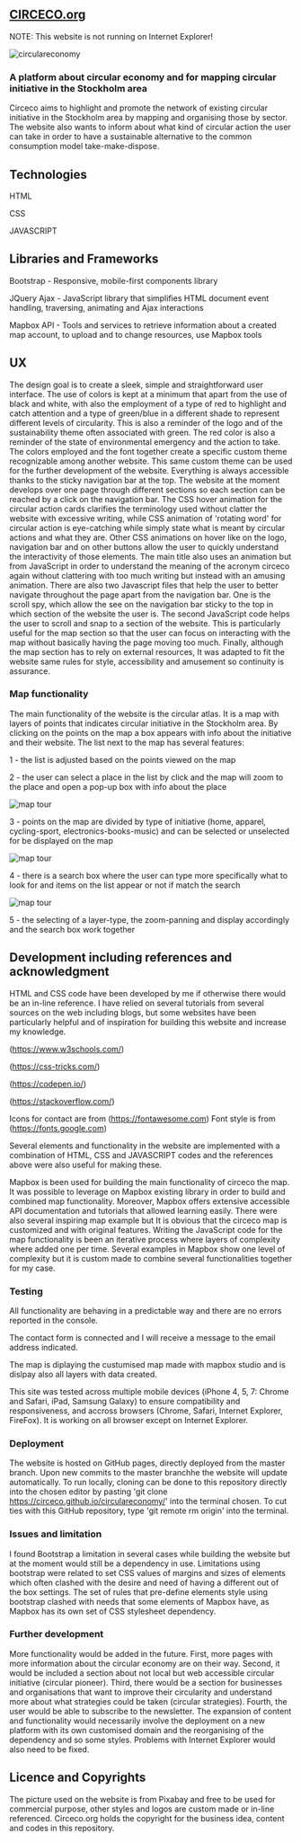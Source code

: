 ## [CIRCECO.org](https://circeco.github.io/circulareconomy/)

NOTE: This website is not running on Internet Explorer!  

![circulareconomy](https://circeco.github.io/circulareconomy/assets/img/demo/home_page.jpg)

### A platform about circular economy and for mapping circular initiative in the Stockholm area
Circeco aims to highlight and promote the network of existing circular initiative in the Stockholm area by mapping and organising those by sector. The website also wants to inform about what kind of circular action the user can take in order to have a sustainable alternative to the common consumption model take-make-dispose. 

## Technologies 

HTML

CSS 

JAVASCRIPT

## Libraries and Frameworks 

Bootstrap - Responsive, mobile-first components library 

JQuery Ajax - JavaScript library that simplifies HTML document event handling, traversing, animating and Ajax interactions 

Mapbox API - Tools and services to retrieve information about a created map account, to upload and to change resources, use Mapbox tools


## UX
The design goal is to create a sleek, simple and straightforward user interface. The use of colors is kept at a minimum that apart from the use of black and white, with also the employment of a type of red to highlight and catch attention and a type of green/blue in a different shade to represent different levels of circularity. This is also a reminder of the logo and of the sustainability theme often associated with green. The red color is also a reminder of the state of environmental emergency and the action to take. The colors employed and the font together create a specific custom theme recognizable among another website. This same custom theme can be used for the further development of the website. 
Everything is always accessible thanks to the sticky navigation bar at the top. The website at the moment develops over one page through different sections so each section can be reached by a click on the navigation bar. 
The CSS hover animation for the circular action cards clarifies the terminology used without clatter the website with excessive writing, while CSS animation of 'rotating word' for circular action is eye-catching while simply state what is meant by circular actions and what they are. Other CSS animations on hover like on the logo, navigation bar and on other buttons allow the user to quickly understand the interactivity of those elements. 
The main title also uses an animation but from JavaScript in order to understand the meaning of the acronym circeco again without clattering with too much writing but instead with an amusing animation. There are also two Javascript files that help the user to better navigate throughout the page apart from the navigation bar. One is the scroll spy, which allow the see on the navigation bar sticky to the top in which section of the website the user is. The second JavaScript code helps the user to scroll and snap to a section of the website. This is particularly useful for the map section so that the user can focus on interacting with the map without basically having the page moving too much. 
Finally, although the map section has to rely on external resources, It was adapted to fit the website same rules for style, accessibility and amusement so continuity is assurance. 

### Map functionality

The main functionality of the website is the circular atlas. It is a map with layers of points that indicates circular initiative in the Stockholm area. By clicking on the points on the map a box appears with info about the initiative and their website. The list next to the map has several features: 

1 - the list is adjusted based on the points viewed on the map 

2 - the user can select a place in the list by click and the map will zoom to the place and open a pop-up box with info about the place

![map tour](https://circeco.github.io/circulareconomy/assets/img/demo/map-click.gif)

3 - points on the map are divided by type of initiative (home, apparel, cycling-sport, electronics-books-music) and can be selected or unselected for be displayed on the map 

![map tour](https://circeco.github.io/circulareconomy/assets/img/demo/map-list.gif)

4 - there is a search box where the user can type more specifically what to look for and items on the list appear or not if match the search

![map tour](https://circeco.github.io/circulareconomy/assets/img/demo/map-search.gif)

5 - the selecting of a layer-type, the zoom-panning and display accordingly and the search box work together 


## Development including references and acknowledgment 
HTML and CSS code have been developed by me if otherwise there would be an in-line reference. I have relied on several tutorials from several sources on the web including blogs, but some websites have been particularly helpful and of inspiration for building this website and increase my knowledge. 

(https://www.w3schools.com/) 

(https://css-tricks.com/)

(https://codepen.io/)

(https://stackoverflow.com/)

Icons for contact are from (https://fontawesome.com)
Font style is from (https://fonts.google.com)

Several elements and functionality in the website are implemented with a combination of HTML, CSS and JAVASCRIPT codes and the references above were also useful for making these. 

Mapbox is been used for building the main functionality of circeco the map. It was possible to leverage on Mapbox existing library in order to build and combined map functionality. Moreover, Mapbox offers extensive accessible API documentation and tutorials that allowed learning easily. There were also several inspiring map example but It is obvious that the circeco map is customized and with original features. Writing the JavaScript code for the map functionality is been an iterative process where layers of complexity where added one per time. Several examples in Mapbox show one level of complexity but it is custom made to combine several functionalities together for my case. 

### Testing

All functionality are behaving in a predictable way and there are no errors reported in the console. 

The contact form is connected and I will receive a message to the email address indicated. 

The map is diplaying the custumised map made with mapbox studio and is dislpay also all layers with data created. 

This site was tested across multiple mobile devices (iPhone 4, 5, 7: Chrome and Safari, iPad, Samsung Galaxy) to ensure compatibility and responsiveness, and accross browsers (Chrome, Safari, Internet Explorer, FireFox). It is working on all browser except on Internet Explorer. 


### Deployment 
The website is hosted on GitHub pages, directly deployed from the master branch. Upon new commits to the master branchhe the website will update automatically. To run locally, cloning can be done to this repository directly into the chosen editor by pasting 'git clone https://circeco.github.io/circulareconomy/' into the terminal chosen. To cut ties with this GitHub repository, type 'git remote rm origin' into the terminal.

### Issues and limitation
I found Bootstrap a limitation in several cases while building the website but at the moment would still be a dependency in use. 
Limitations using bootstrap were related to set CSS values of margins and sizes of elements which often clashed with the desire and need of having a different out of the box settings. The set of rules that pre-define elements style using bootstrap clashed with needs that some elements of Mapbox have, as Mapbox has its own set of CSS stylesheet dependency. 


### Further development 
More functionality would be added in the future. First, more pages with more information about the circular economy are on their way. Second, it would be included a section about not local but web accessible circular initiative (circular pioneer). Third, there would be a section for businesses and organisations that want to improve their circularity and understand more about what strategies could be taken (circular strategies). Fourth, the user would be able to subscribe to the newsletter. The expansion of content and functionality would necessarily involve the deployment on a new platform with its own customised domain and the reorganising of the dependency and so some styles. Problems with Internet Explorer would also need to be fixed. 


## Licence and Copyrights 
The picture used on the website is from Pixabay and free to be used for commercial purpose, other styles and logos are custom made or in-line referenced. 
Circeco.org holds the copyright for the business idea, content and codes in this repository. 


